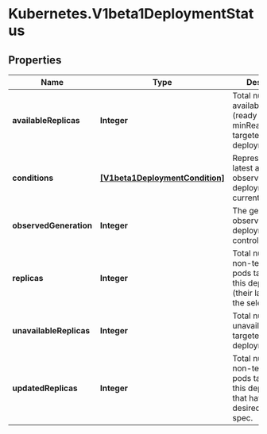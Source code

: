 # Kubernetes.V1beta1DeploymentStatus

## Properties
Name | Type | Description | Notes
------------ | ------------- | ------------- | -------------
**availableReplicas** | **Integer** | Total number of available pods (ready for at least minReadySeconds) targeted by this deployment. | [optional] 
**conditions** | [**[V1beta1DeploymentCondition]**](V1beta1DeploymentCondition.md) | Represents the latest available observations of a deployment&#39;s current state. | [optional] 
**observedGeneration** | **Integer** | The generation observed by the deployment controller. | [optional] 
**replicas** | **Integer** | Total number of non-terminated pods targeted by this deployment (their labels match the selector). | [optional] 
**unavailableReplicas** | **Integer** | Total number of unavailable pods targeted by this deployment. | [optional] 
**updatedReplicas** | **Integer** | Total number of non-terminated pods targeted by this deployment that have the desired template spec. | [optional] 


